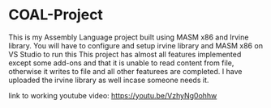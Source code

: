 # COAL-Project
This is my Assembly Language project built using MASM x86 and Irvine library.
You will have to configure and setup irvine library and MASM x86 on VS Studio to run this
This project has almost all features implemented except some add-ons and that it is unable
to read content from file, otherwise it writes to file and all other featurees are completed.
I have uploaded the irvine library as well incase someone needs it.

link to working youtube video: https://youtu.be/VzhyNg0ohhw
